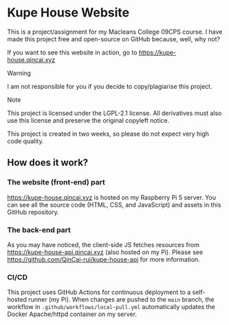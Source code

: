 # Kupe House Website

This is a project/assignment for my Macleans College 09CPS course. I have made this project free and open-source on GitHub because, well, why not?

If you want to see this website in action, go to <https://kupe-house.qincai.xyz>

> [!WARNING] 
> I am not responsible for you if you decide to copy/plagiarise this project.

> [!NOTE]
> This project is licensed under the LGPL-2.1 license. All derivatives must also use this license and preserve the original copyleft notice.

This project is created in two weeks, so please do not expect very high code quality.

## How does it work?

### The website (front-end) part

<https://kupe-house.qincai.xyz> is hosted on my Raspberry Pi 5 server. You can see all the source code (HTML, CSS, and JavaScript) and assets in this GitHub repository.

### The back-end part

As you may have noticed, the client-side JS fetches resources from <https://kupe-house-api.qincai.xyz> (also hosted on my Pi). Please see <https://github.com/QinCai-rui/kupe-house-api> for more information.

### CI/CD

This project uses GitHub Actions for continuous deployment to a self-hosted runner (my Pi). When changes are pushed to the `main` branch, the workflow in `.github/workflows/local-pull.yml` automatically updates the Docker Apache/httpd container on my server.
